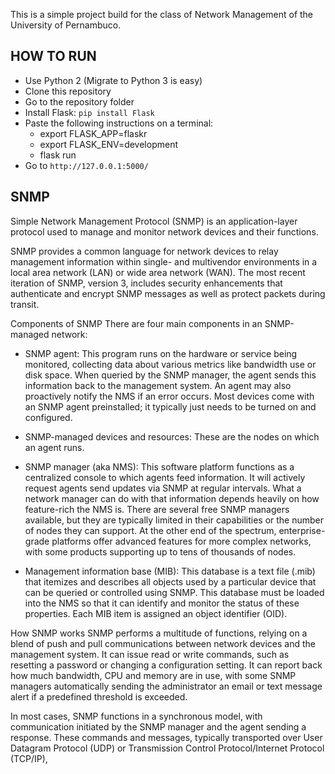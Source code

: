 This is a simple project build for the class of Network Management of the University of Pernambuco.

## HOW TO RUN
- Use Python 2 (Migrate to Python 3 is easy)
- Clone this repository
- Go to the repository folder
- Install Flask: `pip install Flask`
- Paste the following instructions on a terminal:
  - export FLASK_APP=flaskr
  - export FLASK_ENV=development
  - flask run
- Go to `http://127.0.0.1:5000/`


## SNMP
Simple Network Management Protocol (SNMP) is an application-layer protocol used to manage and monitor network devices and their functions. 

SNMP provides a common language for network devices to relay management information within single- and multivendor environments in a local area network (LAN) or wide area network (WAN). The most recent iteration of SNMP, version 3, includes security enhancements that authenticate and encrypt SNMP messages as well as protect packets during transit.

Components of SNMP
There are four main components in an SNMP-managed network:

- SNMP agent: This program runs on the hardware or service being monitored, collecting data about various metrics like bandwidth use or disk space. When queried by the SNMP manager, the agent sends this information back to the management system. An agent may also proactively notify the NMS if an error occurs. Most devices come with an SNMP agent preinstalled; it typically just needs to be turned on and configured.

- SNMP-managed devices and resources: These are the nodes on which an agent runs.

- SNMP manager (aka NMS): This software platform functions as a centralized console to which agents feed information. It will actively request agents send updates via SNMP at regular intervals. What a network manager can do with that information depends heavily on how feature-rich the NMS is. There are several free SNMP managers available, but they are typically limited in their capabilities or the number of nodes they can support. At the other end of the spectrum, enterprise-grade platforms offer advanced features for more complex networks, with some products supporting up to tens of thousands of nodes.

- Management information base (MIB): This database is a text file (.mib) that itemizes and describes all objects used by a particular device that can be queried or controlled using SNMP. This database must be loaded into the NMS so that it can identify and monitor the status of these properties. Each MIB item is assigned an object identifier (OID).

How SNMP works
SNMP performs a multitude of functions, relying on a blend of push and pull communications between network devices and the management system. It can issue read or write commands, such as resetting a password or changing a configuration setting. It can report back how much bandwidth, CPU and memory are in use, with some SNMP managers automatically sending the administrator an email or text message alert if a predefined threshold is exceeded.

In most cases, SNMP functions in a synchronous model, with communication initiated by the SNMP manager and the agent sending a response. These commands and messages, typically transported over User Datagram Protocol (UDP) or Transmission Control Protocol/Internet Protocol (TCP/IP),

